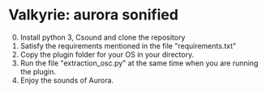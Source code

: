 # Valkyrie: aurora sonified
0. Install python 3, Csound and clone the repository
1. Satisfy the requirements mentioned in the file "requirements.txt"
2. Copy the plugin folder for your OS in your directory.
3. Run the file "extraction_osc.py" at the same time when you are running the plugin.
4. Enjoy the sounds of Aurora.
